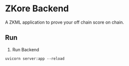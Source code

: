 # ZKore Backend
A ZKML application to prove your off chain score on chain.

## Run
1. Run Backend
```shell
uvicorn server:app --reload
```
